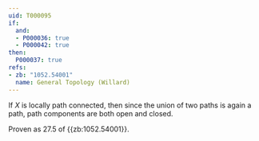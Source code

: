 ```yaml
---
uid: T000095
if:
  and:
  - P000036: true
  - P000042: true
then:
  P000037: true
refs:
- zb: "1052.54001"
  name: General Topology (Willard)
---
```


If $X$ is locally path connected, then since the union of two paths is again a path, path components are both open and closed.

Proven as 27.5 of {{zb:1052.54001}}.
